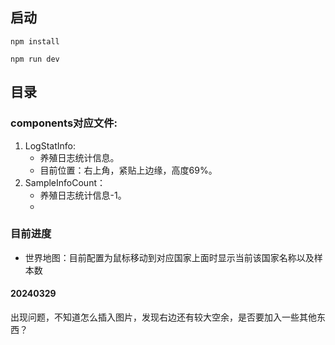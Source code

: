 ## 启动

` npm install `

` npm run dev `

## 目录

### components对应文件: 

1. LogStatInfo:  
   - 养殖日志统计信息。
   - 目前位置：右上角，紧贴上边缘，高度69%。
2. SampleInfoCount：
   - 养殖日志统计信息-1。
   - 

### 目前进度

- 世界地图：目前配置为鼠标移动到对应国家上面时显示当前该国家名称以及样本数

#### 20240329
出现问题，不知道怎么插入图片，发现右边还有较大空余，是否要加入一些其他东西？